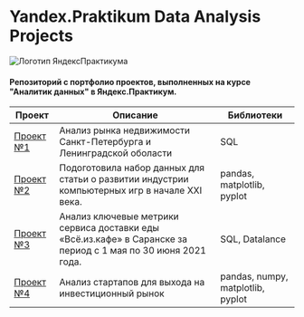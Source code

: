 # Yandex.Praktikum Data Analysis Projects
<img src="https://avatars.mds.yandex.net/get-lpc/12373972/d2e38eb2-47c7-4e45-b338-3459447989fd/orig" alt="Логотип ЯндексПрактикума">

#### Репозиторий с портфолио проектов, выполненных на курсе "Аналитик данных" в Яндекс.Практикум.

| **Проект** | **Описание** | **Библиотеки** |
|-------------|----------|----------|
| [Проект №1](https://github.com/AgentDesher/YandexPracticum-DataAnalyst-Projects/tree/main/real-estate-analytics "Код проекта на GitHub")  | Анализ рынка недвижимости Санкт-Петербурга и Ленинградской оболасти | SQL|
| [Проект №2](https://github.com/AgentDesher/YandexPracticum-DataAnalyst-Projects/tree/main/computer-games-in-XXI-century "Код проекта на GitHub")  | Подоготовила набор данных для статьи о развитии индустрии компьютерных игр в начале XXI века.   | pandas, matplotlib, pyplot |
| [Проект №3](https://github.com/AgentDesher/YandexPracticum-DataAnalyst-Projects/tree/main/food-delivery-metrics "Код проекта на GitHub")  | Анализ ключевые метрики сервиса доставки еды «Всё.из.кафе» в Саранске за период с 1 мая по 30 июня 2021 года. |SQL, Datalance|
| [Проект №4](https://github.com/AgentDesher/YandexPracticum-DataAnalyst-Projects/tree/main/startup-research "Код проекта на GitHub")  | Анализ стартапов для выхода на инвестиционный рынок |pandas, numpy, matplotlib, pyplot |

